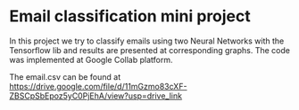 # Email classification mini project

In this project we try to classify emails using two Neural Networks with the Tensorflow lib and results are presented at corresponding graphs. The code was implemented at Google Collab platform.

The email.csv can be found at https://drive.google.com/file/d/11mGzmo83cXF-ZBSCpSbEpoz5yC0PjEhA/view?usp=drive_link
